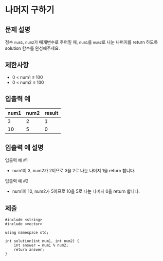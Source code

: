 # 나머지 구하기

## 문제 설명

정수 `num1`, `num2`가 매개변수로 주어질 때, `num1`를 `num2`로 나눈 나머지를 return 하도록 solution 함수를 완성해주세요.

## 제한사항

+ 0 < num1 ≤ 100
+ 0 < num2 ≤ 100

## 입출력 예

num1|num2|result
---|---|---
3|2|1
10|5|0

## 입출력 예 설명

입출력 예 #1

+ num1이 3, num2가 2이므로 3을 2로 나눈 나머지 1을 return 합니다.

입출력 예 #2

+ num1이 10, num2가 5이므로 10을 5로 나눈 나머지 0을 return 합니다.

## 제출

```
#include <string>
#include <vector>

using namespace std;

int solution(int num1, int num2) {
    int answer = num1 % num2;
    return answer;
}
```
